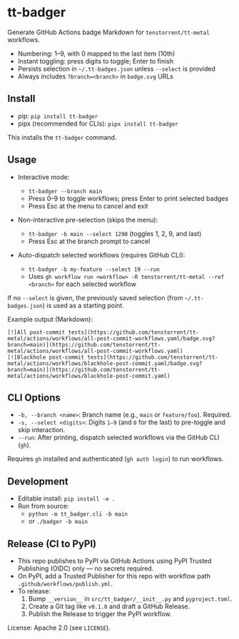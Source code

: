 # tt-badger

Generate GitHub Actions badge Markdown for `tenstorrent/tt-metal` workflows.

- Numbering: 1–9, with 0 mapped to the last item (10th)
- Instant toggling: press digits to toggle; Enter to finish
- Persists selection in `~/.tt-badges.json` unless `--select` is provided
- Always includes `?branch=<branch>` in `badge.svg` URLs

## Install

- pip: `pip install tt-badger`
- pipx (recommended for CLIs): `pipx install tt-badger`

This installs the `tt-badger` command.

## Usage

- Interactive mode:
  - `tt-badger --branch main`
  - Press 0–9 to toggle workflows; press Enter to print selected badges
  - Press Esc at the menu to cancel and exit

- Non-interactive pre-selection (skips the menu):
  - `tt-badger -b main --select 1290`  (toggles 1, 2, 9, and last)
  - Press Esc at the branch prompt to cancel

- Auto-dispatch selected workflows (requires GitHub CLI):
  - `tt-badger -b my-feature --select 19 --run`
  - Uses `gh workflow run <workflow> -R tenstorrent/tt-metal --ref <branch>` for each selected workflow

If no `--select` is given, the previously saved selection (from
`~/.tt-badges.json`) is used as a starting point.

Example output (Markdown):

```
[![All post-commit tests](https://github.com/tenstorrent/tt-metal/actions/workflows/all-post-commit-workflows.yaml/badge.svg?branch=main)](https://github.com/tenstorrent/tt-metal/actions/workflows/all-post-commit-workflows.yaml)
[![Blackhole post-commit tests](https://github.com/tenstorrent/tt-metal/actions/workflows/blackhole-post-commit.yaml/badge.svg?branch=main)](https://github.com/tenstorrent/tt-metal/actions/workflows/blackhole-post-commit.yaml)
```

## CLI Options

- `-b, --branch <name>`: Branch name (e.g., `main` or `feature/foo`). Required.
- `-s, --select <digits>`: Digits `1–9` (and `0` for the last) to pre-toggle and skip interaction.
- `--run`: After printing, dispatch selected workflows via the GitHub CLI (`gh`).

Requires `gh` installed and authenticated (`gh auth login`) to run workflows.

## Development

- Editable install: `pip install -e .`
- Run from source:
  - `python -m tt_badger.cli -b main`
  - or `./badger -b main`

## Release (CI to PyPI)

- This repo publishes to PyPI via GitHub Actions using PyPI Trusted Publishing (OIDC) only — no secrets required.
- On PyPI, add a Trusted Publisher for this repo with workflow path `.github/workflows/publish.yml`.
- To release:
  1. Bump `__version__` in `src/tt_badger/__init__.py` and `pyproject.toml`.
  2. Create a Git tag like `v0.1.0` and draft a GitHub Release.
  3. Publish the Release to trigger the PyPI workflow.

License: Apache 2.0 (see `LICENSE`).
